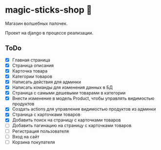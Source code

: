 # magic-sticks-shop :mage:
Магазин волшебных палочек.

Проект на django в процессе реализации.    
        
## ToDo
- [x] Главная страница
- [x] Страница описания
- [x] Карточка товара
- [x] Категории товаров
- [x] Написать действия для админки
- [x] Написать команды для изменения данных в БД
- [x] Страница с самыми дешевыми товарами в категории
- [x] Внести изменение в модель Product, чтобы управлять видимостью продуктов
- [x] Создать actions для управления видимостью продуктов из админки
- [x] Страница c карточками товаров
- [x] Добавить поиск на страницу c карточками товаров
- [ ] Добавить пагинацию на страницу c карточками товаров
- [ ] Регистрация пользователя
- [ ] Вход на сайт
- [ ] Корзина покупателя

